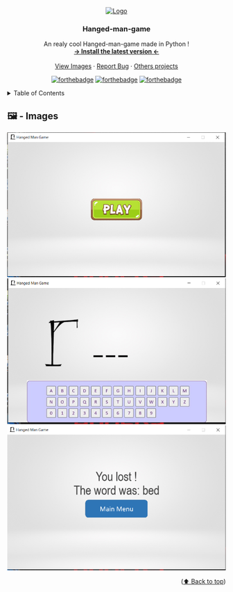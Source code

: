 <div id="top"></div>
<div align="center">
  <a href="https://github.com/Pataxsa/Hanged-man-game">
    <img src="https://raw.githubusercontent.com/Pataxsa/Hanged-man-game/main/assets/github/Icon.png" alt="Logo" width="80" height="80">
  </a>

  <h3 align="center">Hanged-man-game</h3>

  <p align="center">
    An realy cool Hanged-man-game made in Python !
    <br />
    <a href="https://github.com/Pataxsa/Hanged-man-game/releases/latest"><strong>-> Install the latest version <-</strong></a>
    <br />
    <br />
    <a href="#image">View Images</a>
    ·
    <a href="https://github.com/Pataxsa/Hanged-man-game/issues">Report Bug</a>
    ·
    <a href="https://github.com/Pataxsa?tab=repositories">Others projects</a>
  </p>
</div>
<div align="center">
  
  [![forthebadge](https://forthebadge.com/images/badges/made-with-python.svg)](https://github.com/Pataxsa/Hanged-man-game)
  [![forthebadge](https://forthebadge.com/images/badges/built-with-love.svg)](https://github.com/Pataxsa/Hanged-man-game)
  [![forthebadge](https://forthebadge.com/images/badges/open-source.svg)](https://github.com/Pataxsa/Hanged-man-game)
  
</div>

<details>
  <summary>Table of Contents</summary>
  <ol>
    <li>
      <a href="#utility">Utility</a>
    </li>
    <li>
      <a href="#images">Images</a>
    </li>
  </ol>
</details>


<h2 id="images">🖼️ - Images</h2>

[<img src="https://raw.githubusercontent.com/Pataxsa/Hanged-man-game/main/assets/github/Menu.PNG" alt="Image" width="600">](https://github.com/Pataxsa/Hanged-man-game/releases/latest)
[<img src="https://raw.githubusercontent.com/Pataxsa/Hanged-man-game/main/assets/github/Game.PNG" alt="Image" width="600">](https://github.com/Pataxsa/Hanged-man-game/releases/latest)
[<img src="https://raw.githubusercontent.com/Pataxsa/Hanged-man-game/main/assets/github/End.PNG" alt="Image" width="600">](https://github.com/Pataxsa/Hanged-man-game/releases/latest)

<p align="right">(<a href="#top">⬆️ Back to top</a>)</p>
